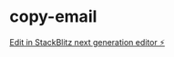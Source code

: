 # copy-email

[Edit in StackBlitz next generation editor ⚡️](https://stackblitz.com/~/github.com/dennisdemirtok/copy-email)